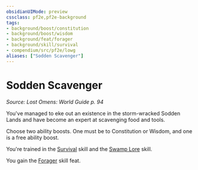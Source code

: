 ```yaml
---
obsidianUIMode: preview
cssclass: pf2e,pf2e-background
tags:
- background/boost/constitution
- background/boost/wisdom
- background/feat/forager
- background/skill/survival
- compendium/src/pf2e/lowg
aliases: ["Sodden Scavenger"]
---
```

# Sodden Scavenger
*Source: Lost Omens: World Guide p. 94*  

You've managed to eke out an existence in the storm-wracked Sodden Lands and have become an expert at scavenging food and tools.

Choose two ability boosts. One must be to Constitution or Wisdom, and one is a free ability boost.

You're trained in the [Survival](/compendium/skills.md#Survival) skill and the [Swamp Lore](/compendium/skills.md#Lore) skill.

You gain the [Forager](/compendium/feats/forager.md) skill feat.